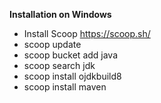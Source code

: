 **Installation on Windows**    
- Install Scoop https://scoop.sh/    
- scoop update     
- scoop bucket add java    
- scoop search jdk     
- scoop install ojdkbuild8    
- scoop install maven     